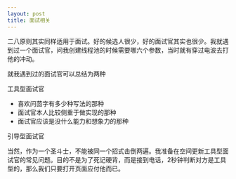 ```yaml
---
layout: post
title: 面试相关
---
```


二八原则其实同样适用于面试。好的候选人很少，好的面试官其实也很少。我就遇到过一个面试官，问我创建线程池的时候需要哪六个参数，当时就有穿过电波去打他的冲动。

就我遇到过的面试官可以总结为两种

工具型面试官

* 喜欢问茴字有多少种写法的那种
* 面试官本人比较侧重于做实现的那种
* 面试官应该是没什么能力和想象力的那种

引导型面试官


当然，作为一个圣斗士，不能被同一个招式击倒两遍。我准备在空间更新工具型面试官的常见问题。目的不是为了死记硬背，而是接到电话，2秒钟判断对方是工具型的，那么我们只要打开页面应付他而已。